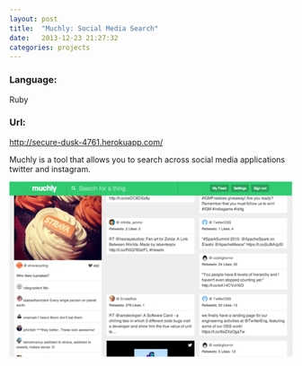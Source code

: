 ```yaml
---
layout: post
title:  "Muchly: Social Media Search"
date:   2013-12-23 21:27:32
categories: projects
---
```


<div>
<h3 class="inline">Language:</h3> 
<p class="inline">Ruby </p>
<h3 class="inline">Url:</h3>
<a class="inline" href="http://secure-dusk-4761.herokuapp.com/"> http://secure-dusk-4761.herokuapp.com/</a>
<p clas="inline"> Muchly is a tool that allows you to search across social media applications twitter and instagram.</p>
<img src="/assets/MuchlyPhase2.png" />
</div>

